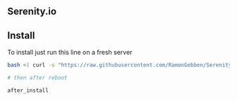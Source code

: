 ## Serenity.io

## Install

To install just run this line on a fresh server

```bash
bash <( curl -s "https://raw.githubusercontent.com/RamonGebben/Serenity.io/master/install/install.sh?token=AFJ63vSKltEKNBarhw20pDne58tfh17Mks5U2Q1awA%3D%3D" )

# then after reboot

after_install

```
